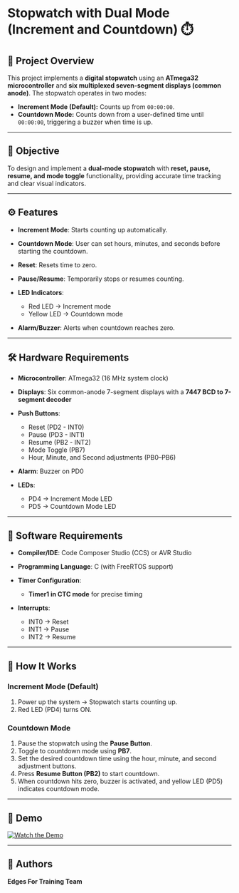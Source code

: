 # Stopwatch with Dual Mode (Increment and Countdown) ⏱️

## 📌 Project Overview

This project implements a **digital stopwatch** using an **ATmega32 microcontroller** and **six multiplexed seven-segment displays (common anode)**. The stopwatch operates in two modes:

* **Increment Mode (Default):** Counts up from `00:00:00`.
* **Countdown Mode:** Counts down from a user-defined time until `00:00:00`, triggering a buzzer when time is up.

---

## 🎯 Objective

To design and implement a **dual-mode stopwatch** with **reset, pause, resume, and mode toggle** functionality, providing accurate time tracking and clear visual indicators.

---

## ⚙️ Features

* **Increment Mode**: Starts counting up automatically.
* **Countdown Mode**: User can set hours, minutes, and seconds before starting the countdown.
* **Reset**: Resets time to zero.
* **Pause/Resume**: Temporarily stops or resumes counting.
* **LED Indicators**:

  * Red LED → Increment mode
  * Yellow LED → Countdown mode
* **Alarm/Buzzer**: Alerts when countdown reaches zero.

---

## 🛠️ Hardware Requirements

* **Microcontroller**: ATmega32 (16 MHz system clock)
* **Displays**: Six common-anode 7-segment displays with a **7447 BCD to 7-segment decoder**
* **Push Buttons**:

  * Reset (PD2 - INT0)
  * Pause (PD3 - INT1)
  * Resume (PB2 - INT2)
  * Mode Toggle (PB7)
  * Hour, Minute, and Second adjustments (PB0–PB6)
* **Alarm**: Buzzer on PD0
* **LEDs**:

  * PD4 → Increment Mode LED
  * PD5 → Countdown Mode LED

---

## 🧠 Software Requirements

* **Compiler/IDE**: Code Composer Studio (CCS) or AVR Studio
* **Programming Language**: C (with FreeRTOS support)
* **Timer Configuration**:

  * **Timer1 in CTC mode** for precise timing
* **Interrupts**:

  * INT0 → Reset
  * INT1 → Pause
  * INT2 → Resume

---

## 🔧 How It Works

### **Increment Mode** (Default)

1. Power up the system → Stopwatch starts counting up.
2. Red LED (PD4) turns ON.

### **Countdown Mode**

1. Pause the stopwatch using the **Pause Button**.
2. Toggle to countdown mode using **PB7**.
3. Set the desired countdown time using the hour, minute, and second adjustment buttons.
4. Press **Resume Button (PB2)** to start countdown.
5. When countdown hits zero, buzzer is activated, and yellow LED (PD5) indicates countdown mode.

---

## 🔗 Demo

[![Watch the Demo](https://img.shields.io/badge/YouTube-Video-red)](https://youtu.be/-7c2NCQg5r4)

---

## 📝 Authors

**Edges For Training Team**
